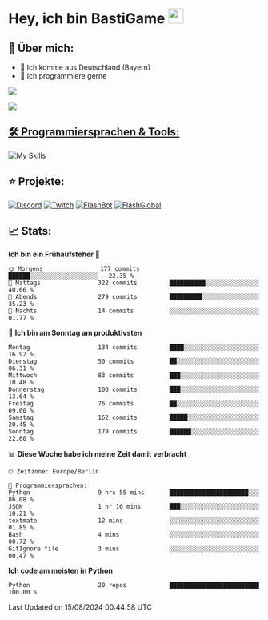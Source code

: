 # Hey, ich bin BastiGame <img src="https://raw.githubusercontent.com/MartinHeinz/MartinHeinz/master/wave.gif" width="30px">

## 📌 Über mich:
- 📍 Ich komme aus Deutschland (Bayern)
- 📝 Ich programmiere gerne
  
[![](https://visitcount.itsvg.in/api?id=bastigamedc&icon=2&color=0)](https://visitcount.itsvg.in)

<a href="https://discord.com/users/1018150165489668227"><img src="https://lanyard.cnrad.dev/api/1018150165489668227"><p/>


## 🛠️ Programmiersprachen & Tools:
[![My Skills](https://skillicons.dev/icons?i=discord,figma,notion,pycharm,py,redis,sqlite,vscode,windows)](https://skillicons.dev)

## ⭐ Projekte:
[![Discord](https://img.shields.io/badge/Discord-%237289DA.svg?logo=discord&logoColor=white)](https://discord.gg/Hfjv2cCQ)
[![Twitch](https://img.shields.io/badge/Twitch-%239146FF.svg?logo=Twitch&logoColor=white)](https://www.twitch.tv/bastigametv)
[![FlashBot](https://img.shields.io/badge/FlashBot-%ff7e47.svg?logo=wechat&logoColor=white)](https://discord.com/application-directory/1111374314340626433)
[![FlashGlobal](https://img.shields.io/badge/FlashGlobal-%ff7e47.svg?logo=wechat&logoColor=white)](https://discord.com/application-directory/1169681232532099112)

## 📈 Stats:
<!--START_SECTION:waka-->
**Ich bin ein Frühaufsteher 🐤** 

```text
🌞 Morgens                177 commits         ██████░░░░░░░░░░░░░░░░░░░   22.35 % 
🌆 Mittags                322 commits         ██████████░░░░░░░░░░░░░░░   40.66 % 
🌃 Abends                 279 commits         █████████░░░░░░░░░░░░░░░░   35.23 % 
🌙 Nachts                 14 commits          ░░░░░░░░░░░░░░░░░░░░░░░░░   01.77 % 
```
📅 **Ich bin am Sonntag am produktivsten** 

```text
Montag                   134 commits         ████░░░░░░░░░░░░░░░░░░░░░   16.92 % 
Dienstag                 50 commits          ██░░░░░░░░░░░░░░░░░░░░░░░   06.31 % 
Mittwoch                 83 commits          ███░░░░░░░░░░░░░░░░░░░░░░   10.48 % 
Donnerstag               108 commits         ███░░░░░░░░░░░░░░░░░░░░░░   13.64 % 
Freitag                  76 commits          ██░░░░░░░░░░░░░░░░░░░░░░░   09.60 % 
Samstag                  162 commits         █████░░░░░░░░░░░░░░░░░░░░   20.45 % 
Sonntag                  179 commits         ██████░░░░░░░░░░░░░░░░░░░   22.60 % 
```


📊 **Diese Woche habe ich meine Zeit damit verbracht** 

```text
🕑︎ Zeitzone: Europe/Berlin

💬 Programmiersprachen: 
Python                   9 hrs 55 mins       ██████████████████████░░░   86.08 % 
JSON                     1 hr 10 mins        ███░░░░░░░░░░░░░░░░░░░░░░   10.21 % 
textmate                 12 mins             ░░░░░░░░░░░░░░░░░░░░░░░░░   01.85 % 
Bash                     4 mins              ░░░░░░░░░░░░░░░░░░░░░░░░░   00.72 % 
GitIgnore file           3 mins              ░░░░░░░░░░░░░░░░░░░░░░░░░   00.47 % 
```

**Ich code am meisten in Python** 

```text
Python                   20 repos            █████████████████████████   100.00 % 
```




 Last Updated on 15/08/2024 00:44:58 UTC
<!--END_SECTION:waka-->
